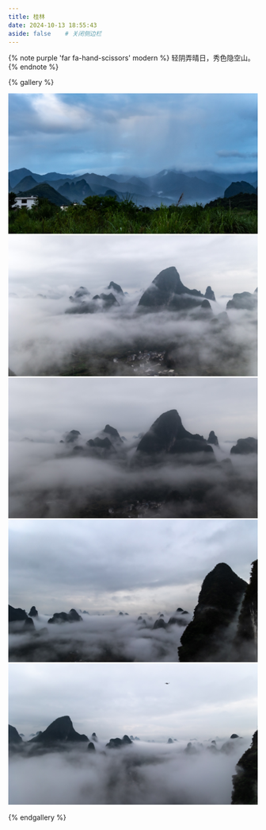```yaml
---
title: 桂林
date: 2024-10-13 18:55:43
aside: false	# 关闭侧边栏
---
```


{% note purple 'far fa-hand-scissors' modern %}
轻阴弄晴日，秀色隐空山。
{% endnote %}

{% gallery %}

![9V5A4177.jpg](/picture/guilin/9V5A4177.jpg)
![9V5A4216.jpg](/picture/guilin/9V5A4216.jpg)
![9V5A4227.jpg](/picture/guilin/9V5A4227.jpg)
![9V5A4236.jpg](/picture/guilin/9V5A4236.jpg)
![9V5A4264.jpg](/picture/guilin/9V5A4264.jpg)

{% endgallery %}

<!--
![9V5A4177.jpg](https://lsky.carlyleliu.vip/i/670ba7f671e4b.jpg)
![9V5A4216.jpg](https://lsky.carlyleliu.vip/i/670ba8377830f.jpg)
![9V5A4227.jpg](https://lsky.carlyleliu.vip/i/670ba8752e871.jpg)
![9V5A4236.jpg](https://lsky.carlyleliu.vip/i/670ba887937b3.jpg)
![9V5A4264.jpg](https://lsky.carlyleliu.vip/i/670ba895d9f90.jpg)
-->